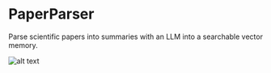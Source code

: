 # PaperParser
Parse scientific papers into summaries with an LLM into a searchable vector memory.


![alt text](https://github.com/J-Burgess/PaperParser/blob/main/screenshotA.jpg?raw=true)
